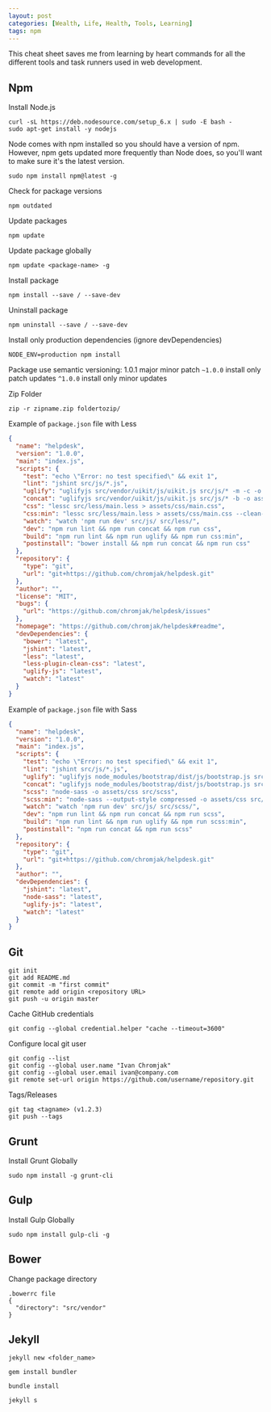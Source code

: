 ```yaml
---
layout: post
categories: [Wealth, Life, Health, Tools, Learning]
tags: npm
---
```

This cheat sheet saves me from learning by heart commands for all the different tools and task runners used in web development.

## Npm

Install Node.js
```shell
curl -sL https://deb.nodesource.com/setup_6.x | sudo -E bash -
sudo apt-get install -y nodejs
```

Node comes with npm installed so you should have a version of npm. However, npm gets updated more frequently than Node does, so you'll want to make sure it's the latest version.
```shell
sudo npm install npm@latest -g
```

Check for package versions
```shell
npm outdated
```

Update packages
```shell
npm update
```

Update package globally
```shell
npm update <package-name> -g
```

Install package
```shell
npm install --save / --save-dev
```

Uninstall package
```shell
npm uninstall --save / --save-dev
```

Install only production dependencies (ignore devDependencies)
```shell
NODE_ENV=production npm install
```

Package use semantic versioning: 1.0.1 major minor patch
`~1.0.0` install only patch updates
`^1.0.0` install only minor updates

Zip Folder
```shell
zip -r zipname.zip foldertozip/
```

Example of `package.json` file with Less
```json
{
  "name": "helpdesk",
  "version": "1.0.0",
  "main": "index.js",
  "scripts": {
    "test": "echo \"Error: no test specified\" && exit 1",
    "lint": "jshint src/js/*.js",
    "uglify": "uglifyjs src/vendor/uikit/js/uikit.js src/js/* -m -c -o assets/js/main.js",
    "concat": "uglifyjs src/vendor/uikit/js/uikit.js src/js/* -b -o assets/js/main.js",
    "css": "lessc src/less/main.less > assets/css/main.css",
    "css:min": "lessc src/less/main.less > assets/css/main.css --clean-css",
    "watch": "watch 'npm run dev' src/js/ src/less/",
    "dev": "npm run lint && npm run concat && npm run css",
    "build": "npm run lint && npm run uglify && npm run css:min",
    "postinstall": "bower install && npm run concat && npm run css"
  },
  "repository": {
    "type": "git",
    "url": "git+https://github.com/chromjak/helpdesk.git"
  },
  "author": "",
  "license": "MIT",
  "bugs": {
    "url": "https://github.com/chromjak/helpdesk/issues"
  },
  "homepage": "https://github.com/chromjak/helpdesk#readme",
  "devDependencies": {
    "bower": "latest",
    "jshint": "latest",
    "less": "latest",
    "less-plugin-clean-css": "latest",
    "uglify-js": "latest",
    "watch": "latest"
  }
}
```

Example of `package.json` file with Sass
```json
{
  "name": "helpdesk",
  "version": "1.0.0",
  "main": "index.js",
  "scripts": {
    "test": "echo \"Error: no test specified\" && exit 1",
    "lint": "jshint src/js/*.js",
    "uglify": "uglifyjs node_modules/bootstrap/dist/js/bootstrap.js src/js/* -m -c -o assets/js/main.js",
    "concat": "uglifyjs node_modules/bootstrap/dist/js/bootstrap.js src/js/* -b -o assets/js/main.js",
    "scss": "node-sass -o assets/css src/scss",
    "scss:min": "node-sass --output-style compressed -o assets/css src/scss",
    "watch": "watch 'npm run dev' src/js/ src/scss/",
    "dev": "npm run lint && npm run concat && npm run scss",
    "build": "npm run lint && npm run uglify && npm run scss:min",
    "postinstall": "npm run concat && npm run scss"
  },
  "repository": {
    "type": "git",
    "url": "git+https://github.com/chromjak/helpdesk.git"
  },
  "author": "",
  "devDependencies": {
    "jshint": "latest",
    "node-sass": "latest",
    "uglify-js": "latest",
    "watch": "latest"
  }
}
```

## Git

```shell
git init
git add README.md
git commit -m "first commit"
git remote add origin <repository URL>
git push -u origin master
```

Cache GitHub credentials
```shell
git config --global credential.helper "cache --timeout=3600"
```
Configure local git user
```shell
git config --list
git config --global user.name "Ivan Chromjak"
git config --global user.email ivan@company.com
git remote set-url origin https://github.com/username/repository.git
```

Tags/Releases
```shell
git tag <tagname> (v1.2.3)
git push --tags
```

## Grunt

Install Grunt Globally
```shell
sudo npm install -g grunt-cli
```

## Gulp

Install Gulp Globally
```shell
sudo npm install gulp-cli -g
```

## Bower

Change package directory
```shell
.bowerrc file
{
  "directory": "src/vendor"
}
```

## Jekyll

```shell
jekyll new <folder_name>

gem install bundler

bundle install

jekyll s
```
